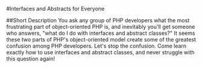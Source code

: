 #Interfaces and Abstracts for Everyone

##Short Description
You ask any group of PHP developers what the most frustrating part of object-oriented PHP is, and inevitably you'll get someone who answers, "what do I do with interfaces and abstract classes?" It seems these two parts of PHP's object-oriented model create some of the greatest confusion among PHP developers. Let's stop the confusion. Come learn exactly how to use interfaces and abstract classes, and never struggle with this question again!